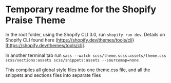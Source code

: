 # Temporary readme for the Shopify Praise Theme

In the root folder, using the Shopify CLI 3.0, run `shopify run dev`. Details on Shopify CLI found here (https://shopify.dev/themes/tools/cli)[https://shopify.dev/themes/tools/cli].

In another terminal tab run `sass --watch scss/theme.scss:assets/theme.css scss/sections:assets scss/snippets:assets --sourcemap=none`

This compiles all global style files into one theme.css file, and all the snippets and sections files into separate files
